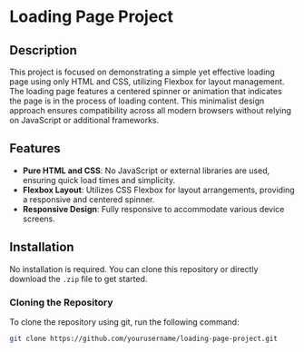 # Loading Page Project

## Description

This project is focused on demonstrating a simple yet effective loading page using only HTML and CSS, utilizing Flexbox for layout management. The loading page features a centered spinner or animation that indicates the page is in the process of loading content. This minimalist design approach ensures compatibility across all modern browsers without relying on JavaScript or additional frameworks.

## Features

- **Pure HTML and CSS**: No JavaScript or external libraries are used, ensuring quick load times and simplicity.
- **Flexbox Layout**: Utilizes CSS Flexbox for layout arrangements, providing a responsive and centered spinner.
- **Responsive Design**: Fully responsive to accommodate various device screens.

## Installation

No installation is required. You can clone this repository or directly download the `.zip` file to get started.

### Cloning the Repository

To clone the repository using git, run the following command:

```bash
git clone https://github.com/yourusername/loading-page-project.git

